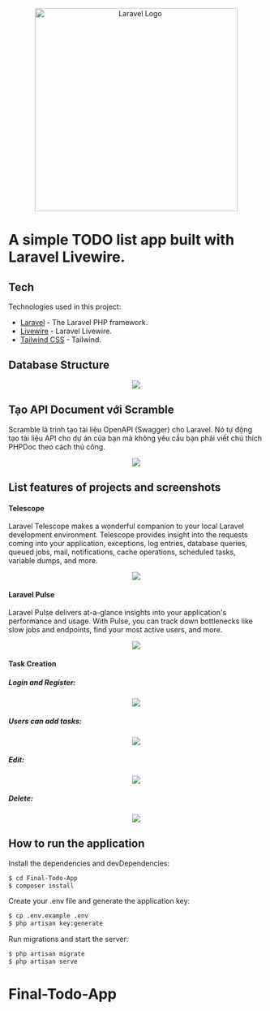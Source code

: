 <p align="center"><a href="https://laravel.com" target="_blank"><img src="https://raw.githubusercontent.com/laravel/art/master/logo-lockup/5%20SVG/2%20CMYK/1%20Full%20Color/laravel-logolockup-cmyk-red.svg" width="400" alt="Laravel Logo"></a></p>

# A simple TODO list app built with Laravel Livewire.

## Tech

Technologies used in this project:

* [Laravel](https://github.com/laravel/laravel) - The Laravel PHP framework.
* [Livewire](https://github.com/livewire/livewire) - Laravel Livewire.
* [Tailwind CSS](https://github.com/tailwindlabs/tailwindcss) - Tailwind.

## Database Structure

<p align="center">
  <img src="https://github.com/HoHuuHuy285/Final-Todo-App/assets/118819624/86aece1b-acbd-4cf8-9d84-44082a5761b3">
</p>

## Tạo API Document với Scramble

Scramble là trình tạo tài liệu OpenAPI (Swagger) cho Laravel. Nó tự động tạo tài liệu API cho dự án của bạn mà không yêu cầu bạn phải viết chú thích PHPDoc theo cách thủ công.

<p align="center">
  <img src="https://github.com/HoHuuHuy285/Final-Todo-App/assets/118819624/94cb737f-4eff-4144-b45a-32620e5fe5d8">
</p>

## List features of projects and screenshots

#### Telescope

Laravel Telescope makes a wonderful companion to your local Laravel development environment. Telescope provides insight into the requests coming into your application, exceptions, log entries, database queries, queued jobs, mail, notifications, cache operations, scheduled tasks, variable dumps, and more.

<p align="center">
  <img src="https://github.com/HoHuuHuy285/Final-Todo-App/assets/118819624/940892fa-b7b1-4b97-a2d7-b32fed0a7cba">
</p>

#### Laravel Pulse

Laravel Pulse delivers at-a-glance insights into your application's performance and usage. With Pulse, you can track down bottlenecks like slow jobs and endpoints, find your most active users, and more.

<p align="center">
  <img src="https://github.com/HoHuuHuy285/Final-Todo-App/assets/118819624/3e43da71-2fb8-433b-9941-388c1a2ccf55">
</p>

#### Task Creation

##### Login and Register:
<p align="center">
  <img src="https://github.com/HoHuuHuy285/Final-Todo-App/assets/118819624/1bd9388d-5767-41cc-997d-a024cb8504e7">
</p>

##### Users can add tasks:
<p align="center">
  <img src="https://github.com/HoHuuHuy285/Final-Todo-App/assets/118819624/17681ce7-310c-4d43-afdf-b01d6de03a1d">
</p>

##### Edit:
<p align="center">
  <img src="https://github.com/HoHuuHuy285/Final-Todo-App/assets/118819624/b03479cf-8382-4965-a8b6-c3e5a573c195">
</p>

##### Delete:
<p align="center">
  <img src="https://github.com/HoHuuHuy285/Final-Todo-App/assets/118819624/ced6fb91-fbac-4ca9-b4c9-6ca616e17c5c">
</p>

## How to run the application
Install the dependencies and devDependencies:

```sh
$ cd Final-Todo-App
$ composer install
```

Create your .env file and generate the application key:

```sh
$ cp .env.example .env
$ php artisan key:generate
```

Run migrations and start the server:

```sh
$ php artisan migrate
$ php artisan serve
```
# Final-Todo-App
